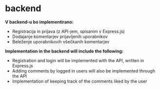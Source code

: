 # backend

**V backend-u bo implementirano:**<br>
- Registracija in prijava (z API-jem, spisanim v Express.js)<br> 
- Dodajanje komentarjev prijavljenih uporabnikov
- Beleženje uporabnikovih všečkanih komentarjev

**Implementation in the backend will include the following:**<br>
- Registration and login will be implemented with the API, written in Express.js<br>
- Adding comments by logged in users will also be implemented through the API<br>
- Implementation of keeping track of the comments liked by the user
